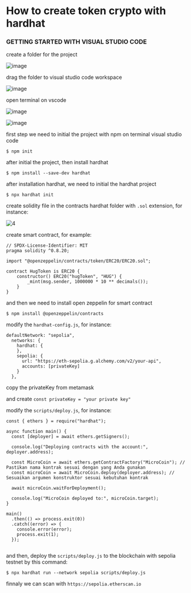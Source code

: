 # How to create token crypto with hardhat 


### GETTING STARTED WITH VISUAL STUDIO CODE

create a folder for the project

![image](https://github.com/rianchain/hugToken/assets/142986591/8d752860-c1f1-40fb-a883-9ed59897b760)

drag the folder to visual studio code workspace

![image](https://github.com/rianchain/hugToken/assets/142986591/e944ca2f-aec4-44bd-9983-72af947663dc)

open terminal on vscode

![image](https://github.com/rianchain/hugToken/assets/142986591/6b46996f-8b1c-4005-a733-56876fdcad1b)

![image](https://github.com/rianchain/hugToken/assets/142986591/b7b36462-8aad-463c-a665-ad689858e441)

first step we need to initial the project with npm on terminal visual studio code

```
$ npm init
```

after initial the project, then install hardhat

```
$ npm install --save-dev hardhat
```

after installation hardhat, we need to initial the hardhat project

```
$ npx hardhat init
```

create solidity file in the contracts hardhat folder with `.sol` extension, for instance:

![4](https://github.com/rianchain/hugToken/assets/142986591/f3f85180-b0f5-458c-8e10-8c3a6eaddce1)

create smart contract, for example:

```
// SPDX-License-Identifier: MIT
pragma solidity ^0.8.20;

import "@openzeppelin/contracts/token/ERC20/ERC20.sol";

contract HugToken is ERC20 {
    constructor() ERC20("hugToken", "HUG") {
        _mint(msg.sender, 1000000 * 10 ** decimals());
    }
}
```

and then we need to install open zeppelin for smart contract

```
$ npm install @openzeppelin/contracts
```

modify the `hardhat-config.js`, for instance:

```
defaultNetwork: "sepolia",
  networks: {
    hardhat: {
    },
    sepolia: {
      url: "https://eth-sepolia.g.alchemy.com/v2/your-api",
      accounts: [privateKey]
    }
  },
```

copy the privateKey from metamask

and create `const privateKey = "your private key"`

modify the `scripts/deploy.js`, for instance:


```
const { ethers } = require("hardhat");

async function main() {
  const [deployer] = await ethers.getSigners();

  console.log("Deploying contracts with the account:", deployer.address);

  const MicroCoin = await ethers.getContractFactory("MicroCoin"); // Pastikan nama kontrak sesuai dengan yang Anda gunakan
  const microCoin = await MicroCoin.deploy(deployer.address); // Sesuaikan argumen konstruktor sesuai kebutuhan kontrak

  await microCoin.waitForDeployment();

  console.log("MicroCoin deployed to:", microCoin.target);
}

main()
  .then(() => process.exit(0))
  .catch((error) => {
    console.error(error);
    process.exit(1);
  });


```

and then, deploy the `scripts/deploy.js` to the blockchain with sepolia testnet by this command:

```
$ npx hardhat run --network sepolia scripts/deploy.js
```

finnaly we can scan with `https://sepolia.etherscan.io`
